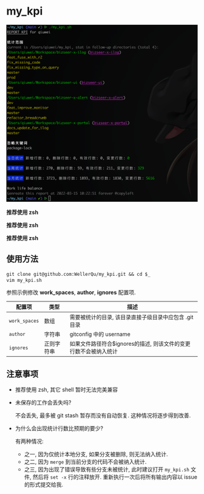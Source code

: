 # my_kpi

![示例](https://raw.githubusercontent.com/WellerQu/my_kpi/main/imgs/12A15B25-EA11-44B0-AF7C-74ABFB643F8C.png)

**推荐使用 zsh**

**推荐使用 zsh**

**推荐使用 zsh**

## 使用方法

```shell
git clone git@github.com:WellerQu/my_kpi.git && cd $_
vim my_kpi.sh
```

参照示例修改 **work_spaces**, **author**, **ignores** 配置项.

| 配置项 | 类型 | 描述 |
| -- | -- | -- |
| `work_spaces` | 数组 | 需要被统计的目录, 该目录直接子级目录中应包含 .git 目录 |
| `author` | 字符串 | gitconfig 中的 username |
| `ignores` | 正则字符串 | 如果文件路径符合$ignores的描述, 则该文件的变更行数不会被纳入统计 |

## 注意事项

* 推荐使用 zsh, 其它 shell 暂时无法完美兼容

* 未保存的工作会丢失吗?

  不会丢失, 最多被 git stash 暂存而没有自动恢复. 这种情况将逐步得到改善.

* 为什么会出现统计行数比预期的要少?

  有两种情况:

  - 之一, 因为仅统计本地分支, 如果分支被删除, 则无法纳入统计.
  - 之二, 因为 `merge` 到当前分支的代码不会被纳入统计.
  - 之三, 因为出现了错误导致有些分支未被统计, 此时建议打开 `my_kpi.sh` 文件, 然后将 `set -x` 行的注释放开. 重新执行一次后将所有输出内容以 issue 的形式提交给我.

